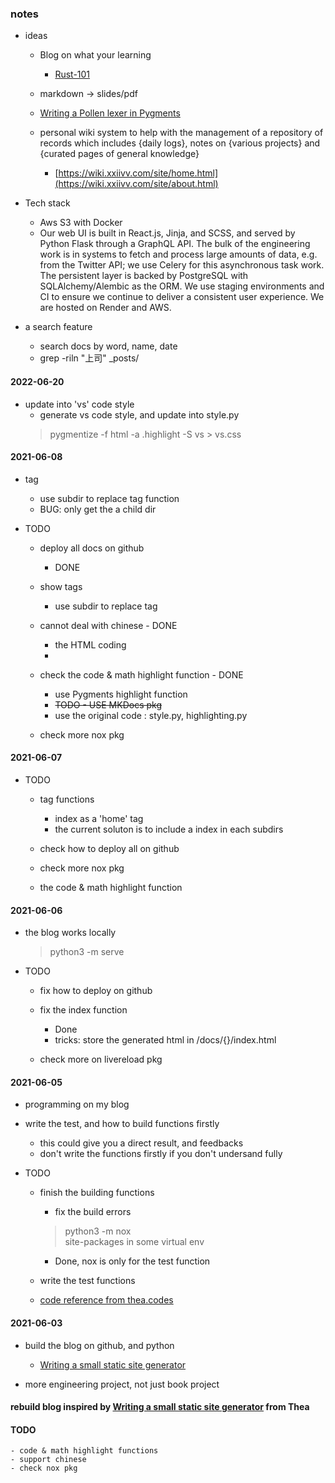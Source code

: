 
### notes 
* ideas  
    
    - Blog on what your learning  
        + [Rust-101](https://www.ralfj.de/projects/rust-101/)  

    - markdown -> slides/pdf  

    - [Writing a Pollen lexer in Pygments](https://www.jonashietala.se/blog/2020/04/30/writing_a_pollen_lexer_in_pygments/)

    -  personal wiki system to help with the management of a repository of records which includes {daily logs}, notes on {various projects} and {curated pages of general knowledge}
        +  [https://wiki.xxiivv.com/site/home.html](https://wiki.xxiivv.com/site/about.html)  

* Tech stack   
    - Aws S3 with Docker 
    - Our web UI is built in React.js, Jinja, and SCSS, and served by Python Flask through a GraphQL API. The bulk of the engineering work is in systems to fetch and process large amounts of data, e.g. from the Twitter API; we use Celery for this asynchronous task work. The persistent layer is backed by PostgreSQL with SQLAlchemy/Alembic as the ORM. We use staging environments and CI to ensure we continue to deliver a consistent user experience. We are hosted on Render and AWS.

* a search feature
    - search docs by word, name, date 
    - grep -riln "上司" _posts/  


#### 2022-06-20 
* update into 'vs' code style  
    - generate vs code style, and update into style.py  
    > pygmentize -f html -a .highlight -S vs > vs.css  


#### 2021-06-08  
* tag  
    - use subdir to replace tag function 
    - BUG: only get the a child dir  

* TODO  
    - deploy all docs on github  
        + DONE  

    - show tags 
        + use subdir to replace tag

    - cannot deal with chinese - DONE  
        + the HTML coding 
        + <meta charset="utf-8">  

    - check the code & math highlight function  - DONE 
        + use Pygments highlight function 
        + ~~TODO - USE MKDocs pkg~~ 
        + use the original code : style.py, highlighting.py  

    - check more nox pkg  
    

#### 2021-06-07  
* TODO  
    - tag functions 
        + index as a 'home' tag  
        + the current soluton is to include a index in each subdirs 

    - check how to deploy all on github  

    - check more nox pkg  

    - the code & math highlight function 

#### 2021-06-06  

* the blog works locally  
  > python3 -m serve 

* TODO  
    - fix how to deploy on github  
    
    - fix the index function  
        + Done  
        + tricks: store the generated html in /docs/{}/index.html
    - check more on livereload pkg  
    

#### 2021-06-05  
* programming on my blog 

* write the test, and how to build functions firstly  
    - this could give you a direct result, and feedbacks  
    - don't write the functions firstly if you don't undersand fully  

* TODO  
    - finish the building functions 
        + fix the build errors  
        > python3 -m nox  
        >  site-packages in some virtual env 
        + Done, nox is only for the test function 

    - write the test functions  
    - [code reference from thea.codes](https://github.com/theacodes/blog.thea.codes)


#### 2021-06-03  

* build the blog on github, and python  
    - [Writing a small static site generator](https://blog.thea.codes/a-small-static-site-generator/)  

* more engineering project, not just book project   

#### rebuild blog inspired by [Writing a small static site generator](https://blog.thea.codes/a-small-static-site-generator/) from Thea

#### TODO 
    - code & math highlight functions 
    - support chinese 
    - check nox pkg 
